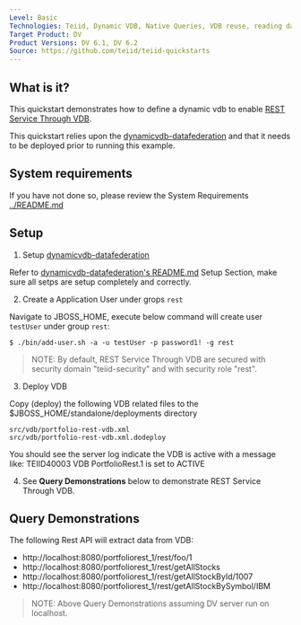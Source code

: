```yaml
---
Level: Basic
Technologies: Teiid, Dynamic VDB, Native Queries, VDB reuse, reading data from JDBC, delimited file, REST Service Through VDB
Target Product: DV
Product Versions: DV 6.1, DV 6.2
Source: https://github.com/teiid/teiid-quickstarts
---
```


## What is it?

This quickstart demonstrates how to define a dynamic vdb to enable [REST Service Through VDB](https://docs.jboss.org/author/display/TEIID/REST+Service+Through+VDB).

This quickstart relies upon the [dynamicvdb-datafederation](../dynamicvdb-datafederation) and that it needs to be deployed prior to running this example.

## System requirements

If you have not done so, please review the System Requirements [../README.md](../README.md)

## Setup

1)  Setup [dynamicvdb-datafederation](../dynamicvdb-datafederation)

Refer to [dynamicvdb-datafederation's README.md](../dynamicvdb-datafederation/README.md) Setup Section, make sure all setps are setup completely and correctly.

2) Create a Application User under grops `rest`

Navigate to JBOSS_HOME, execute below command will create user `testUser` under group `rest`:

~~~
$ ./bin/add-user.sh -a -u testUser -p password1! -g rest
~~~ 

> NOTE: By default, REST Service Through VDB are secured with security domain "teiid-security" and with security role "rest".
		
3)  Deploy VDB

Copy (deploy) the following VDB related files to the $JBOSS_HOME/standalone/deployments directory

~~~
src/vdb/portfolio-rest-vdb.xml
src/vdb/portfolio-rest-vdb.xml.dodeploy
~~~

You should see the server log indicate the VDB is active with a message like:  TEIID40003 VDB PortfolioRest.1 is set to ACTIVE

4) See **Query Demonstrations** below to demonstrate REST Service Through VDB.

## Query Demonstrations

The following Rest API will extract data from VDB:

* http://localhost:8080/portfoliorest_1/rest/foo/1
* http://localhost:8080/portfoliorest_1/rest/getAllStocks
* http://localhost:8080/portfoliorest_1/rest/getAllStockById/1007
* http://localhost:8080/portfoliorest_1/rest/getAllStockBySymbol/IBM

> NOTE: Above Query Demonstrations assuming DV server run on localhost.

